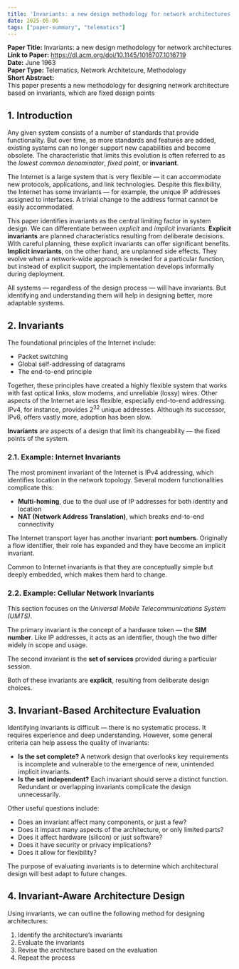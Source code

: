 ```yaml
---
title: 'Invariants: a new design methodology for network architectures'
date: 2025-05-06
tags: ["paper-summary", "telematics"]
---
```


**Paper Title:** Invariants: a new design methodology for network architectures  
**Link to Paper:** https://dl.acm.org/doi/10.1145/1016707.1016719  
**Date:** June 1963     
**Paper Type:** Telematics, Network Architetcure, Methodology  
**Short Abstract:**   
This paper presents a new methodology for designing network architecture based on invariants, which are fixed design points


## 1. Introduction

Any given system consists of a number of standards that provide functionality. But over time, as more standards and features are added, existing systems can no longer support new capabilities and become obsolete.
The characteristic that limits this evolution is often referred to as the *lowest common denominator*, *fixed point*, or **invariant**.

The Internet is a large system that is very flexible — it can accommodate new protocols, applications, and link technologies.
Despite this flexibility, the Internet has some invariants — for example, the unique IP addresses assigned to interfaces. A trivial change to the address format cannot be easily accommodated.

This paper identifies invariants as the central limiting factor in system design. We can differentiate between *explicit* and *implicit* invariants.
**Explicit invariants** are planned characteristics resulting from deliberate decisions. With careful planning, these explicit invariants can offer significant benefits.
**Implicit invariants**, on the other hand, are unplanned side effects. They evolve when a network-wide approach is needed for a particular function, but instead of explicit support, the implementation develops informally during deployment.

All systems — regardless of the design process — will have invariants. But identifying and understanding them will help in designing better, more adaptable systems.


## 2. Invariants

The foundational principles of the Internet include:

* Packet switching
* Global self-addressing of datagrams
* The end-to-end principle

Together, these principles have created a highly flexible system that works with fast optical links, slow modems, and unreliable (lossy) wires.
Other aspects of the Internet are less flexible, especially end-to-end addressing. IPv4, for instance, provides $2^{32}$ unique addresses. Although its successor, IPv6, offers vastly more, adoption has been slow.

**Invariants** are aspects of a design that limit its changeability — the fixed points of the system.

### 2.1. Example: Internet Invariants

The most prominent invariant of the Internet is IPv4 addressing, which identifies location in the network topology.
Several modern functionalities complicate this:

* **Multi-homing**, due to the dual use of IP addresses for both identity and location
* **NAT (Network Address Translation)**, which breaks end-to-end connectivity

The Internet transport layer has another invariant: **port numbers**. Originally a flow identifier, their role has expanded and they have become an implicit invariant.

Common to Internet invariants is that they are conceptually simple but deeply embedded, which makes them hard to change.

### 2.2. Example: Cellular Network Invariants

This section focuses on the *Universal Mobile Telecommunications System (UMTS)*.

The primary invariant is the concept of a hardware token — the **SIM number**. Like IP addresses, it acts as an identifier, though the two differ widely in scope and usage.

The second invariant is the **set of services** provided during a particular session.

Both of these invariants are **explicit**, resulting from deliberate design choices.


## 3. Invariant-Based Architecture Evaluation

Identifying invariants is difficult — there is no systematic process. It requires experience and deep understanding. However, some general criteria can help assess the quality of invariants:

* **Is the set complete?**
  A network design that overlooks key requirements is incomplete and vulnerable to the emergence of new, unintended implicit invariants.
* **Is the set independent?**
  Each invariant should serve a distinct function. Redundant or overlapping invariants complicate the design unnecessarily.

Other useful questions include:

* Does an invariant affect many components, or just a few?
* Does it impact many aspects of the architecture, or only limited parts?
* Does it affect hardware (silicon) or just software?
* Does it have security or privacy implications?
* Does it allow for flexibility?

The purpose of evaluating invariants is to determine which architectural design will best adapt to future changes.


## 4. Invariant-Aware Architecture Design

Using invariants, we can outline the following method for designing architectures:

1. Identify the architecture’s invariants
2. Evaluate the invariants
3. Revise the architecture based on the evaluation
4. Repeat the process
